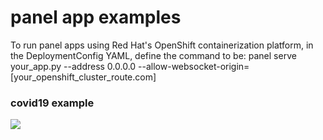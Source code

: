 # panel app examples

To run panel apps using Red Hat's OpenShift containerization platform, in the DeploymentConfig YAML, define the command to be:
panel serve your_app.py --address 0.0.0.0 --allow-websocket-origin=[your_openshift_cluster_route.com]

### covid19 example
![](images/covid19_panel_app.gif)
